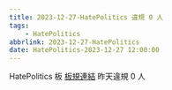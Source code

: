 ```yaml
---
title: 2023-12-27-HatePolitics 違規 0 人
tags:
    - HatePolitics
abbrlink: 2023-12-27-HatePolitics
date: HatePolitics-2023-12-27 12:00:00
---
```

HatePolitics 板 [板規連結](https://www.ptt.cc/bbs/HatePolitics/M.1617115262.A.D60.html)
昨天違規 0 人

